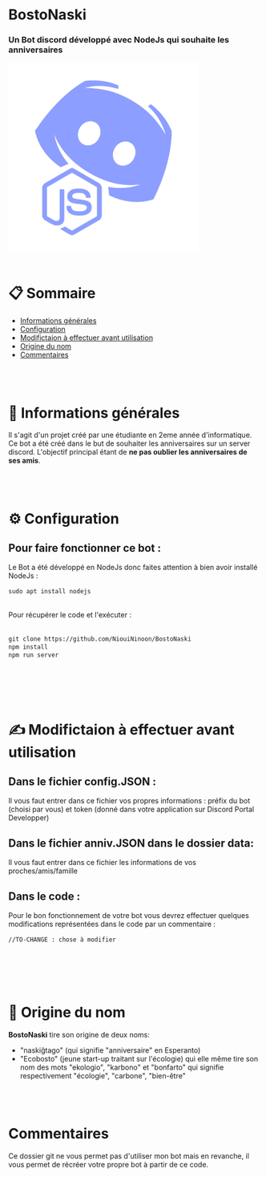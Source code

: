 # BostoNaski
### Un Bot discord développé avec NodeJs qui souhaite les anniversaires
![](discordjs.png)
<br><br>

# __📋 Sommaire__
* [Informations générales](#-informations-générales)
* [Configuration](#-configuration)
* [Modifictaion à effectuer avant utilisation](#-modifictaion-à-effectuer-avant-utilisation)
* [Origine du nom](#-origine-du-nom)
* [Commentaires](#commentaires)
<br><br><br><br>

# 📖 Informations générales
Il s'agit d'un projet créé par une étudiante en 2eme année d'informatique.
Ce bot a été créé dans le but de souhaiter les anniversaires sur un server discord.
L'objectif principal étant de **ne pas oublier les anniversaires de ses amis**.<br><br><br><br>

# ⚙ Configuration
## Pour faire fonctionner ce bot :
Le Bot a été développé en NodeJs donc faites attention à bien avoir installé NodeJs : 
```
sudo apt install nodejs
```
<br>
Pour récupérer le code et l'exécuter :<br><br>

```
git clone https://github.com/NiouiNinoon/BostoNaski
npm install
npm run server
```
<br><br><br><br>

# ✍ Modifictaion à effectuer avant utilisation
## Dans le fichier config.JSON :
Il vous faut entrer dans ce fichier vos propres informations : préfix du bot (choisi par vous) et token (donné dans votre application sur Discord Portal Developper)
## Dans le fichier anniv.JSON dans le dossier data:
Il vous faut entrer dans ce fichier les informations de vos proches/amis/famille
## Dans le code :
Pour le bon fonctionnement de votre bot vous devrez effectuer quelques modifications représentées dans le code par un commentaire : 
```
//TO-CHANGE : chose à modifier
```
<br><br><br><br>

# 🌱 Origine du nom
**BostoNaski** tire son origine de deux noms:<br>
 - "naskiĝtago" (qui signifie "anniversaire" en Esperanto) 
 - "Ecobosto" (jeune start-up traitant sur l'écologie) qui elle même tire son nom des mots "ekologio", "karbono" et "bonfarto" 
    qui signifie respectivement "écologie", "carbone", "bien-être"
<br><br><br><br>

# __Commentaires__
Ce dossier git ne vous permet pas d'utiliser mon bot mais en revanche, il vous permet de récréer votre propre bot à partir de ce code.
